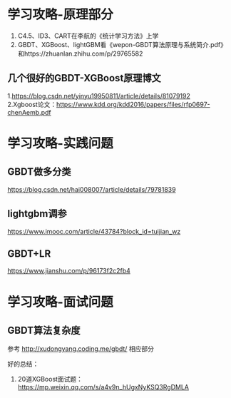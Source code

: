 # 学习攻略-原理部分  
1. C4.5、ID3、CART在李航的《统计学习方法》上学
2. GBDT、XGBoost、lightGBM看《wepon-GBDT算法原理与系统简介.pdf》和https://zhuanlan.zhihu.com/p/29765582

## 几个很好的GBDT-XGBoost原理博文
1.https://blog.csdn.net/yinyu19950811/article/details/81079192  
2.Xgboost论文：https://www.kdd.org/kdd2016/papers/files/rfp0697-chenAemb.pdf

# 学习攻略-实践问题
## GBDT做多分类
https://blog.csdn.net/hai008007/article/details/79781839

## lightgbm调参
https://www.imooc.com/article/43784?block_id=tuijian_wz

## GBDT+LR
https://www.jianshu.com/p/96173f2c2fb4

# 学习攻略-面试问题
## GBDT算法复杂度
参考 http://xudongyang.coding.me/gbdt/ 相应部分


好的总结：
1. 20道XGBoost面试题：https://mp.weixin.qq.com/s/a4v9n_hUgxNyKSQ3RgDMLA   
